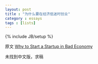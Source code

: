 ```yaml
---
layout: post
title : "为什么要在经济低迷时创业"
category : essays
tags : [lists]
---
```

{% include JB/setup %}

原文 [Why to Start a Startup in Bad Economy](http://www.paulgraham.com/badeconomy.html)  

未找到中文版，求稿   
